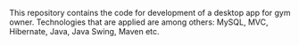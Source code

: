 This repository contains the code for development of a desktop app for gym owner.
Technologies that are applied are among others: MySQL, MVC, Hibernate, Java, Java Swing, Maven etc.

